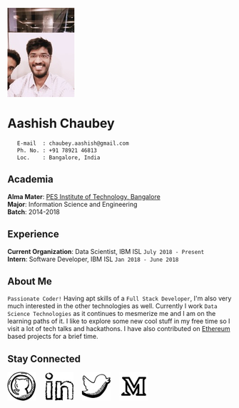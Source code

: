 ![Aashish Chaubey](pic.JPG)

# **Aashish Chaubey**

       E-mail  : chaubey.aashish@gmail.com
       Ph. No. : +91 78921 46813
       Loc.    : Bangalore, India

## __Academia__

__Alma Mater__: [PES Institute of Technology, Bangalore](https://www.pes.edu/)  
__Major__: Information Science and Engineering  
__Batch__: 2014-2018

## __Experience__
__Current Organization__: Data Scientist, IBM ISL  `July 2018 - Present`                      
__Intern__: Software Developer, IBM ISL `Jan 2018 - June 2018`  


## __About Me__

`Passionate Coder!` Having apt skills of a `Full Stack Developer`, I'm also very much interested in the other technologies as well. Currently I work `Data Science Technologies` as it continues to mesmerize me and I am on the learning paths of it. I like to explore some new cool stuff in my free time so I visit a lot of tech talks and hackathons. I have also contributed on [Ethereum](
https://medium.com/matic-network/matic-network-at-dorahacks-india-114626181e4) based projects for a brief time.

## __Stay Connected__

[![alt text][1.1]][1]&nbsp;&nbsp;&nbsp;&nbsp;
[![alt text][2.1]][2]&nbsp;&nbsp;&nbsp;&nbsp; 
[![alt text][3.1]][3]&nbsp;&nbsp;&nbsp;&nbsp; 
[![alt text][4.1]][4]&nbsp;&nbsp;&nbsp;&nbsp; 


[1.1]: github.JPG (GitHub)
[2.1]: linkedin.JPG (LinkedIn)
[3.1]: twitter.JPG (Twitter)
[4.1]: medium.JPG (Medium)

[1]: https://github.com/aashish-chaubey
[2]: https://www.linkedin.com/in/chaubey-aashish/
[3]: http://www.twitter.com/AashishLChaubey
[4]: https://medium.com/@aashishchaubey